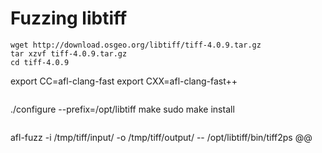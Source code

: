 # Fuzzing libtiff

```
wget http://download.osgeo.org/libtiff/tiff-4.0.9.tar.gz
tar xzvf tiff-4.0.9.tar.gz
cd tiff-4.0.9

```
export CC=afl-clang-fast
export CXX=afl-clang-fast++
```

```
./configure --prefix=/opt/libtiff
make
sudo make install
```

```
afl-fuzz -i /tmp/tiff/input/ -o /tmp/tiff/output/ -- /opt/libtiff/bin/tiff2ps @@
```
